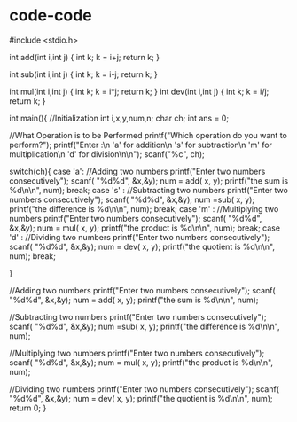 code-code
=========

#include <stdio.h>


int add(int i,int j)
{
int k;
k = i+j;
return k;
}

int sub(int i,int j)
{
int k;
k = i-j;
return k;
}

int mul(int i,int j)
{
int k;
k = i*j;
return k;
}
int dev(int i,int j)
{
int k;
k = i/j;
return k;
}

int main(){
//Initialization
int i,x,y,num,n;
char ch;
int ans = 0;

//What Operation is to be Performed
printf("Which operation do you want to perform?");
printf("Enter :\n		'a' for addition\n	's' for subtraction\n	'm' for multiplication\n	'd' for division\n\n");
scanf("%c", ch);

switch(ch){
	case 'a':
        //Adding two numbers
		printf("Enter two numbers consecutively");
		scanf( "%d%d", &x,&y);
		num = add( x, y);
		printf("the sum is %d\n\n", num);
        break;
    case 's' :
        //Subtracting two numbers
		printf("Enter two numbers consecutively");
		scanf( "%d%d", &x,&y);
		num =sub( x, y);
		printf("the difference is %d\n\n", num);
        break;
    case 'm' :
        //Multiplying two numbers
		printf("Enter two numbers consecutively");
		scanf( "%d%d", &x,&y);
		num = mul( x, y);
		printf("the product is %d\n\n", num);
        break;
    case 'd' :
        //Dividing two numbers
		printf("Enter two numbers consecutively");
		scanf( "%d%d", &x,&y);
		num = dev( x, y);
		printf("the quotient is %d\n\n", num);
        break;
        
}




//Adding two numbers
printf("Enter two numbers consecutively");
scanf( "%d%d", &x,&y);
num = add( x, y);
printf("the sum is %d\n\n", num);

//Subtracting two numbers
printf("Enter two numbers consecutively");
scanf( "%d%d", &x,&y);
num =sub( x, y);
printf("the difference is %d\n\n", num);

//Multiplying two numbers
printf("Enter two numbers consecutively");
scanf( "%d%d", &x,&y);
num = mul( x, y);
printf("the product is %d\n\n", num);

//Dividing two numbers
printf("Enter two numbers consecutively");
scanf( "%d%d", &x,&y);
num = dev( x, y);
printf("the quotient is %d\n\n", num);
return 0;
}

